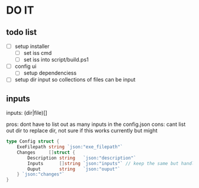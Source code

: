 # DO IT

## todo list

- [ ] setup installer
  - [ ] set iss cmd
  - [ ] set iss into script/build.ps1
- [ ] config ui
  - [ ] setup dependenciess
- [ ] setup dir input so collections of files can be input

## inputs

inputs: (dir|file)[]

pros: dont have to list out as many inputs in the config.json
cons: cant list out dir to replace dir, not sure if this works currently but might

```go launch/main.go
type Config struct {
	ExeFilepath string `json:"exe_filepath"`
	Changes     []struct {
		Description string   `json:"description"`
		Inputs      []string `json:"inputs"` // keep the same but handle differently
		Ouput       string   `json:"ouput"`
	} `json:"changes"`
}
```
